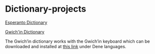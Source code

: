 # Dictionary-projects

[Esperanto Dictionary](https://shoowadoo.github.io/Dictionary-projects/esperanto-dictionary/)

[Gwich'in Dictionary](https://shoowadoo.github.io/Dictionary-projects/gwichin-dictionary/)

The Gwich’in dictionary works with the Gwich’in keyboard which can be downloaded and installed at [this link](https://languagegeek.com/lgwp/keyboards/) under Dene languages. 
